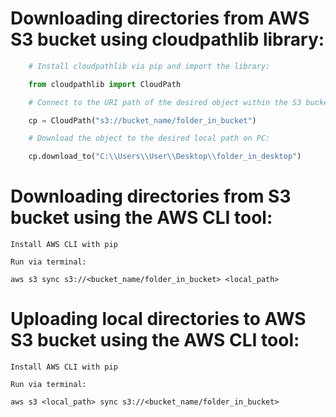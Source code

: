 # Downloading directories from AWS S3 bucket using cloudpathlib library:
``` python
    # Install cloudpathlib via pip and import the library:

    from cloudpathlib import CloudPath

    # Connect to the URI path of the desired object within the S3 bucket:

    cp = CloudPath("s3://bucket_name/folder_in_bucket")

    # Download the object to the desired local path on PC:

    cp.download_to("C:\\Users\\User\\Desktop\\folder_in_desktop")   
```

# Downloading directories from S3 bucket using the AWS CLI tool:
    Install AWS CLI with pip
    
    Run via terminal:   
    
    aws s3 sync s3://<bucket_name/folder_in_bucket> <local_path>

# Uploading local directories to AWS S3 bucket using the AWS CLI tool:
    Install AWS CLI with pip

    Run via terminal:   
    
    aws s3 <local_path> sync s3://<bucket_name/folder_in_bucket>
    

